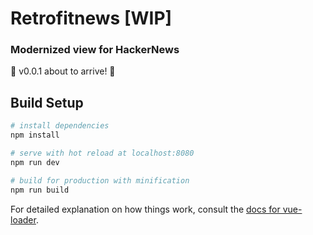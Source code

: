 # Retrofitnews [WIP]

### Modernized view for HackerNews
:tada: v0.0.1 about to arrive! :tada:

## Build Setup

``` bash
# install dependencies
npm install

# serve with hot reload at localhost:8080
npm run dev

# build for production with minification
npm run build
```

For detailed explanation on how things work, consult the [docs for vue-loader](http://vuejs.github.io/vue-loader).
